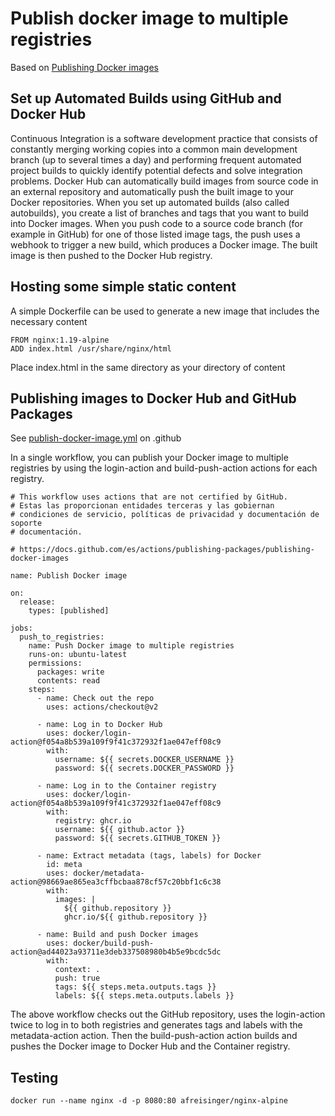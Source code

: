 # Publish docker image to multiple registries

Based on [Publishing Docker images](https://docs.github.com/actions/publishing-packages/publishing-docker-images)

## Set up Automated Builds using GitHub and Docker Hub

Continuous Integration is a software development practice that consists of constantly merging working copies into a common main development branch (up to several times a day) and performing frequent automated project builds to quickly identify potential defects and solve integration problems.
Docker Hub can automatically build images from source code in an external repository and automatically push the built image to your Docker repositories.
When you set up automated builds (also called autobuilds), you create a list of branches and tags that you want to build into Docker images. When you push code to a source code branch (for example in GitHub) for one of those listed image tags, the push uses a webhook to trigger a new build, which produces a Docker image. The built image is then pushed to the Docker Hub registry.

## Hosting some simple static content

A simple Dockerfile can be used to generate a new image that includes the necessary content

```text
FROM nginx:1.19-alpine
ADD index.html /usr/share/nginx/html
```

Place index.html in the same directory as your directory of content

## Publishing images to Docker Hub and GitHub Packages

See [publish-docker-image.yml](.github/workflows/publish-docker-image.yml) on .github

In a single workflow, you can publish your Docker image to multiple registries by using the login-action and build-push-action actions for each registry.

```text
# This workflow uses actions that are not certified by GitHub.
# Estas las proporcionan entidades terceras y las gobiernan
# condiciones de servicio, políticas de privacidad y documentación de soporte
# documentación.

# https://docs.github.com/es/actions/publishing-packages/publishing-docker-images

name: Publish Docker image

on:
  release:
    types: [published]

jobs:
  push_to_registries:
    name: Push Docker image to multiple registries
    runs-on: ubuntu-latest
    permissions:
      packages: write
      contents: read
    steps:
      - name: Check out the repo
        uses: actions/checkout@v2

      - name: Log in to Docker Hub
        uses: docker/login-action@f054a8b539a109f9f41c372932f1ae047eff08c9
        with:
          username: ${{ secrets.DOCKER_USERNAME }}
          password: ${{ secrets.DOCKER_PASSWORD }}

      - name: Log in to the Container registry
        uses: docker/login-action@f054a8b539a109f9f41c372932f1ae047eff08c9
        with:
          registry: ghcr.io
          username: ${{ github.actor }}
          password: ${{ secrets.GITHUB_TOKEN }}

      - name: Extract metadata (tags, labels) for Docker
        id: meta
        uses: docker/metadata-action@98669ae865ea3cffbcbaa878cf57c20bbf1c6c38
        with:
          images: |
            ${{ github.repository }}
            ghcr.io/${{ github.repository }}

      - name: Build and push Docker images
        uses: docker/build-push-action@ad44023a93711e3deb337508980b4b5e9bcdc5dc
        with:
          context: .
          push: true
          tags: ${{ steps.meta.outputs.tags }}
          labels: ${{ steps.meta.outputs.labels }}

```

The above workflow checks out the GitHub repository, uses the login-action twice to log in to both registries and generates tags and labels with the metadata-action action. Then the build-push-action action builds and pushes the Docker image to Docker Hub and the Container registry.

## Testing

```text
docker run --name nginx -d -p 8080:80 afreisinger/nginx-alpine 
```
